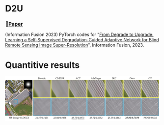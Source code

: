 # D2U
### 📖[**Paper**](https://doi.org/10.1016/j.inffus.2023.03.021)
 (Information Fusion 2023)
PyTorch codes for "[From Degrade to Upgrade: Learning a Self-Supervised Degradation-Guided Adaptive Network for Blind Remote Sensing Image Super-Resolution](https://doi.org/10.1016/j.inffus.2023.03.021)", Information Fusion, 2023.

 # Quantitive results
 ![image](/img/res.png)
